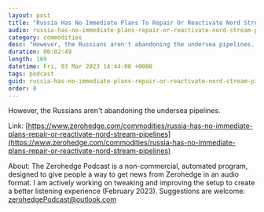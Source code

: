 ```yaml
---
layout: post
title: "Russia Has No Immediate Plans To Repair Or Reactivate Nord Stream Pipelines"
audio: russia-has-no-immediate-plans-repair-or-reactivate-nord-stream-pipelines-0
category: commodities
desc: "However, the Russians aren't abandoning the undersea pipelines. "
duration: 00:02:49
length: 169
datetime: Fri, 03 Mar 2023 14:44:00 +0000
tags: podcast
guid: russia-has-no-immediate-plans-repair-or-reactivate-nord-stream-pipelines-0
order: 0
---
```

However, the Russians aren't abandoning the undersea pipelines. 

Link: [https://www.zerohedge.com/commodities/russia-has-no-immediate-plans-repair-or-reactivate-nord-stream-pipelines](https://www.zerohedge.com/commodities/russia-has-no-immediate-plans-repair-or-reactivate-nord-stream-pipelines)

About: The Zerohedge Podcast is a non-commercial, automated program, designed to give people a way to get news from Zerohedge in an audio format.  I am actively working on tweaking and improving the setup to create a better listening experience (February 2023).  Suggestions are welcome: [zerohedgePodcast@outlook.com](mailto:zerohedgePodcast@outlook.com)
